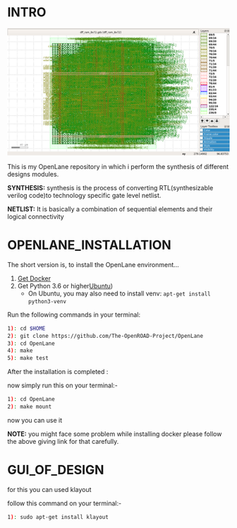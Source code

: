 # INTRO
![logo](https://github.com/muhammadtalhasami/openlane/blob/main/designs/ram_8x72/src/klayout_8x72.png)

This is my OpenLane repository in which i perform the synthesis of different designs modules.

**SYNTHESIS:** synthesis is the process of converting RTL(synthesizable verilog code)to technology specific gate level netlist.

**NETLIST:** It is basically a combination of sequential elements and their logical connectivity

# OPENLANE_INSTALLATION 

The short version is, to install the OpenLane environment...

1. [Get Docker](https://docs.docker.com/get-docker/)
2. Get Python 3.6 or higher[Ubuntu](https://packages.ubuntu.com/focal/python3))
    * On Ubuntu, you may also need to install venv: `apt-get install python3-venv`
  
Run the following commands in your terminal:

```sh
1): cd $HOME
2): git clone https://github.com/The-OpenROAD-Project/OpenLane
3): cd OpenLane
4): make
5): make test
```

After the installation is completed :

now simply run this on your terminal:-

```sh
1): cd OpenLane
2): make mount
```

now you can use it

**NOTE:** you might face some problem while installing docker please follow the above giving link for that carefully. 

# GUI_OF_DESIGN

for this you can used klayout 

follow this command on your terminal:-

```sh
1): sudo apt-get install klayout
```


